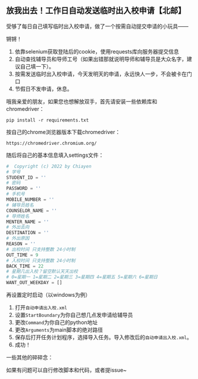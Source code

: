 放我出去！工作日自动发送临时出入校申请【北邮】
---

受够了每日自己填写临时出入校申请，做了一个按需自动提交申请的小玩具——

锵锵！

1. 依靠selenium获取登陆后的cookie，使用requests库向服务器提交信息
2. 自动查找辅导员和导师工号（如果出错那就说明导师和辅导员是大众名字，建议自己填一下）。
3. 按需发送临时出入校申请，今天发明天的申请，永远快人一步，不会被卡在门口
4. 节假日不发申请，休息。



哦我亲爱的朋友，如果您也想解放双手，首先请安装一些依赖库和chromedriver：

```
pip install -r requirements.txt
```

按自己的chrome浏览器版本下载chromedriver：

```
https://chromedriver.chromium.org/
```

随后将自己的基本信息填入settings文件：

```python
#  Copyright (c) 2022 by Chiayen
# 学号
STUDENT_ID = ''
# 密码
PASSWORD = ''
# 手机号
MOBILE_NUMBER = ''
# 辅导员姓名
COUNSELOR_NAME = ''
# 导师姓名
MENTER_NAME = ''
# 外出去向
DESTINATION = ''
# 外出原因
REASON = ''
# 出校时间 只支持整数 24小时制
OUT_TIME = 9
# 入校时间 只支持整数 24小时制
BACK_TIME = 22
# 星期几出入校？留空默认天天出校
# 0=星期一 1=星期二 2=星期三 3=星期四 4=星期五 5=星期六 6=星期日
WANT_OUT_WEEKDAY = []
```

再设置定时启动（以windows为例）

1. 打开`自动申请出入校.xml`
2. 设置`StartBoundary`为你自己想几点发申请给辅导员
3. 更改`Command`为你自己的python地址
4. 更改`Arguments`为main脚本的绝对路径
5. 保存后打开任务计划程序，选择导入任务。导入修改后的`自动申请出入校.xml`。
6. 成功！



一些其他的碎碎念：

如果有问题可以自行修改脚本和代码，或者提issue~
